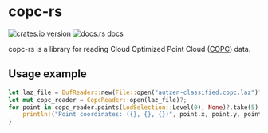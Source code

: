 # copc-rs

[![crates.io version](https://img.shields.io/crates/v/copc-rs.svg)](https://crates.io/crates/copc-rs)
[![docs.rs docs](https://docs.rs/copc-rs/badge.svg)](https://docs.rs/copc-rs)


copc-rs is a library for reading Cloud Optimized Point Cloud ([COPC](https://copc.io/)) data.


## Usage example

```rust
let laz_file = BufReader::new(File::open("autzen-classified.copc.laz")?);
let mut copc_reader = CopcReader::open(laz_file)?;
for point in copc_reader.points(LodSelection::Level(0), None)?.take(5) {
    println!("Point coordinates: ({}, {}, {})", point.x, point.y, point.z);
}
```
